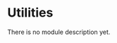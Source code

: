 <!-- doxy
\page refUtilities Module 'Utilities'
/doxy -->

# Utilities

There is no module description yet.

<!-- doxy
This module contains the following submodules:

* \subpage refUtilitiesDataCompression
* \subpage refUtilitiesDataFlow
* \subpage refUtilitiesMCStepLogger
* \subpage refUtilitiesMergers
* \subpage refUtilitiesO2Device
* \subpage refUtilitiesO2MessageMonitor
* \subpage refUtilitiesPCG
* \subpage refUtilitiesPublishers
* \subpage refUtilitiesTools
* \subpage refUtilitiesaliceHLTwrapper
* \subpage refUtilitieshough
* \subpage refUtilitiesrANS
/doxy -->
